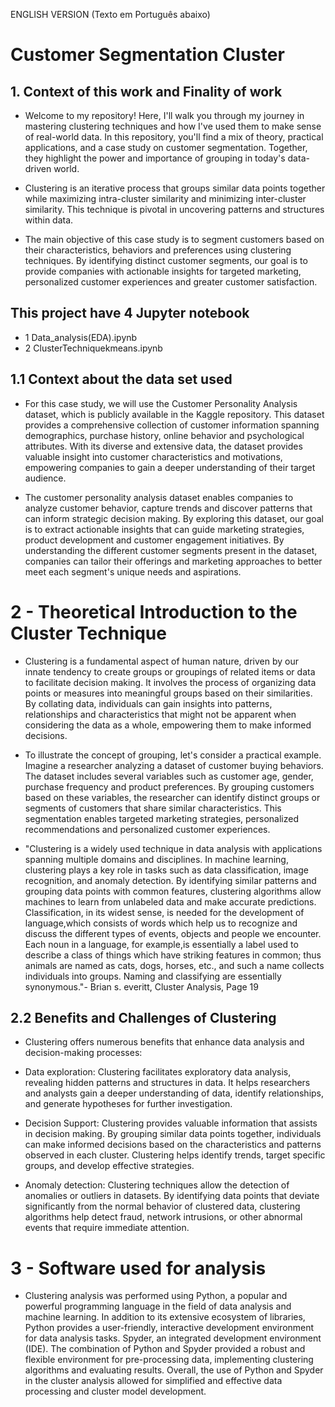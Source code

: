 ENGLISH VERSION (Texto em Português abaixo)

# Customer Segmentation Cluster

## 1. Context of this work and Finality of work

* Welcome to my repository! Here, I'll walk you through my journey in mastering clustering techniques and how I've used them to make sense of real-world data. In this repository, you'll find a mix of theory, practical applications, and a case study on customer segmentation. Together, they highlight the power and importance of grouping in today's data-driven world.

* Clustering is an iterative process that groups similar data points together while maximizing intra-cluster similarity and minimizing inter-cluster similarity. This technique is pivotal in uncovering patterns and structures within data.

* The main objective of this case study is to segment customers based on their characteristics, behaviors and preferences using clustering techniques. By identifying distinct customer segments, our goal is to provide companies with actionable insights for targeted marketing, personalized customer experiences and greater customer satisfaction.

## This project have 4 Jupyter notebook  

- 1 Data_analysis(EDA).ipynb
- 2 ClusterTechniquekmeans.ipynb



## 1.1 Context about the data set used

* For this case study, we will use the Customer Personality Analysis dataset, which is publicly available in the Kaggle repository. This dataset provides a comprehensive collection of customer information spanning demographics, purchase history, online behavior and psychological attributes. With its diverse and extensive data, the dataset provides valuable insight into customer characteristics and motivations, empowering companies to gain a deeper understanding of their target audience.

* The customer personality analysis dataset enables companies to analyze customer behavior, capture trends and discover patterns that can inform strategic decision making. By exploring this dataset, our goal is to extract actionable insights that can guide marketing strategies, product development and customer engagement initiatives. By understanding the different customer segments present in the dataset, companies can tailor their offerings and marketing approaches to better meet each segment's unique needs and aspirations.

# 2 - Theoretical Introduction to the Cluster Technique

* Clustering is a fundamental aspect of human nature, driven by our innate tendency to create groups or groupings of related items or data to facilitate decision making. It involves the process of organizing data points or measures into meaningful groups based on their similarities. By collating data, individuals can gain insights into patterns, relationships and characteristics that might not be apparent when considering the data as a whole, empowering them to make informed decisions.

* To illustrate the concept of grouping, let's consider a practical example. Imagine a researcher analyzing a dataset of customer buying behaviors. The dataset includes several variables such as customer age, gender, purchase frequency and product preferences. By grouping customers based on these variables, the researcher can identify distinct groups or segments of customers that share similar characteristics. This segmentation enables targeted marketing strategies, personalized recommendations and personalized customer experiences.

* "Clustering is a widely used technique in data analysis with applications spanning multiple domains and disciplines. In machine learning, clustering plays a key role in tasks such as data classification, image recognition, and anomaly detection. By identifying similar patterns and grouping data points with common features, clustering algorithms allow machines to learn from unlabeled data and make accurate predictions. Classification, in its widest sense, is needed for the development of language,which consists of words which help us to recognize and discuss the different types of events, objects and people we encounter. Each noun in a language, for example,is essentially a label used to describe a class of things which have striking features in common; thus animals are named as cats, dogs, horses, etc., and such a name collects individuals into groups. Naming and classifying are essentially synonymous."- Brian s. everitt, Cluster Analysis, Page 19

## 2.2 Benefits and Challenges of Clustering

* Clustering offers numerous benefits that enhance data analysis and decision-making processes:

* Data exploration: Clustering facilitates exploratory data analysis, revealing hidden patterns and structures in data. It helps researchers and analysts gain a deeper understanding of data, identify relationships, and generate hypotheses for further investigation.

* Decision Support: Clustering provides valuable information that assists in decision making. By grouping similar data points together, individuals can make informed decisions based on the characteristics and patterns observed in each cluster. Clustering helps identify trends, target specific groups, and develop effective strategies.

* Anomaly detection: Clustering techniques allow the detection of anomalies or outliers in datasets. By identifying data points that deviate significantly from the normal behavior of clustered data, clustering algorithms help detect fraud, network intrusions, or other abnormal events that require immediate attention.

# 3 - Software used for analysis

* Clustering analysis was performed using Python, a popular and powerful programming language in the field of data analysis and machine learning. In addition to its extensive ecosystem of libraries, Python provides a user-friendly, interactive development environment for data analysis tasks. Spyder, an integrated development environment (IDE). The combination of Python and Spyder provided a robust and flexible environment for pre-processing data, implementing clustering algorithms and evaluating results. Overall, the use of Python and Spyder in the cluster analysis allowed for simplified and effective data processing and cluster model development.
